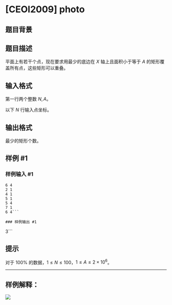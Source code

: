 # [CEOI2009] photo

## 题目背景



## 题目描述

平面上有若干个点，现在要求用最少的底边在 $X$ 轴上且面积小于等于 $A$ 的矩形覆盖所有点，这些矩形可以重叠。 

## 输入格式

第一行两个整数 $N,A$。 

以下 $N$ 行输入点坐标。

## 输出格式

最少的矩形个数。

## 样例 #1

### 样例输入 #1
```
6 4
2 1 
4 1 
5 1 
5 4 
7 1 
6 4```

### 样例输出 #1

```
3```

## 提示

对于 $100\%$ 的数据，$1\le N\le 100$，$1\le A\le 2\times 10^6$。

------

## 样例解释：

![](https://cdn.luogu.com.cn/upload/image_hosting/8p4pjwmq.png)
